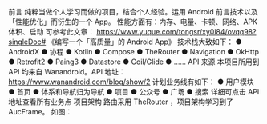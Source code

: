 前言
纯粹当做个人学习而做的项目，结合个人经验。运用 Android 前言技术以及「性能优化」而衍生的一个 App。
性能方面有：内存、电量、卡顿、网络、APK 体积、启动
可参考此文章：
https://www.yuque.com/tongsr/xy0i84/ovqq98?singleDoc# 《编写一个「高质量」的 Android App》
技术栈大致如下：
● AndroidX
● 协程
● Kotlin
● Compose
● TheRouter
● Navigation
● OkHttp
● Retrofit2
● Paing3
● Datastore 
● Coil/Glide
● ......
API 来源
本项目所用到 API 均来自 Wanandroid。API 地址：
https://www.wanandroid.com/blog/show/2
计划业务线有如下：
● 用户模块
● 首页
● 体系和导航归为导航
● 项目
● 公众号
● 广场
● 搜索
详细可点击 API 地址查看所有业务点
项目架构
路由采用 TheRouter ，项目架构学习到了 AucFrame。
如图：

